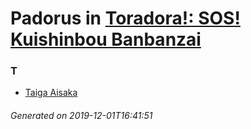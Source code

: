 # Padorus in [Toradora!: SOS! Kuishinbou Banbanzai](https://myanimelist.net/anime/6127/Toradora__SOS_Kuishinbou_Banbanzai)

### T
* [Taiga Aisaka](https://github.com/shadow578/Padoru-Padoru/blob/master/table-of-contents/characters/TaigaAisaka.md)

###### Generated on 2019-12-01T16:41:51
